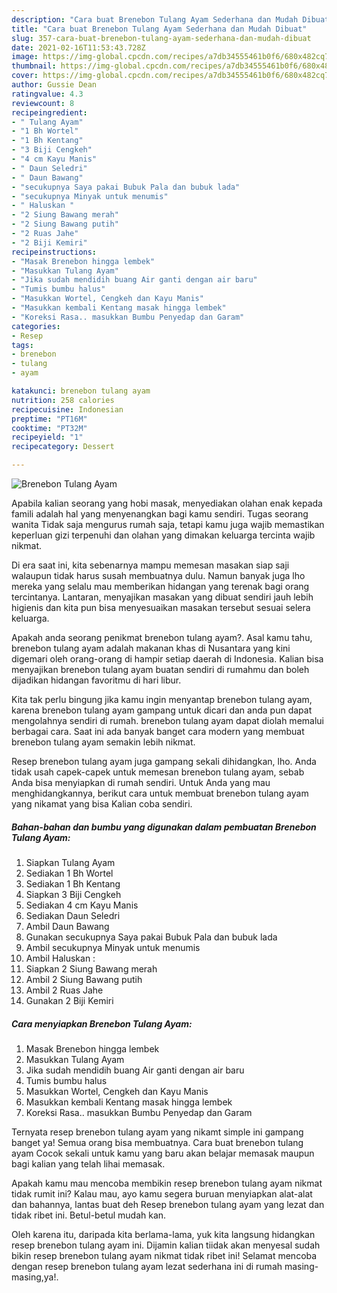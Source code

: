 ```yaml
---
description: "Cara buat Brenebon Tulang Ayam Sederhana dan Mudah Dibuat"
title: "Cara buat Brenebon Tulang Ayam Sederhana dan Mudah Dibuat"
slug: 357-cara-buat-brenebon-tulang-ayam-sederhana-dan-mudah-dibuat
date: 2021-02-16T11:53:43.728Z
image: https://img-global.cpcdn.com/recipes/a7db34555461b0f6/680x482cq70/brenebon-tulang-ayam-foto-resep-utama.jpg
thumbnail: https://img-global.cpcdn.com/recipes/a7db34555461b0f6/680x482cq70/brenebon-tulang-ayam-foto-resep-utama.jpg
cover: https://img-global.cpcdn.com/recipes/a7db34555461b0f6/680x482cq70/brenebon-tulang-ayam-foto-resep-utama.jpg
author: Gussie Dean
ratingvalue: 4.3
reviewcount: 8
recipeingredient:
- " Tulang Ayam"
- "1 Bh Wortel"
- "1 Bh Kentang"
- "3 Biji Cengkeh"
- "4 cm Kayu Manis"
- " Daun Seledri"
- " Daun Bawang"
- "secukupnya Saya pakai Bubuk Pala dan bubuk lada"
- "secukupnya Minyak untuk menumis"
- " Haluskan "
- "2 Siung Bawang merah"
- "2 Siung Bawang putih"
- "2 Ruas Jahe"
- "2 Biji Kemiri"
recipeinstructions:
- "Masak Brenebon hingga lembek"
- "Masukkan Tulang Ayam"
- "Jika sudah mendidih buang Air ganti dengan air baru"
- "Tumis bumbu halus"
- "Masukkan Wortel, Cengkeh dan Kayu Manis"
- "Masukkan kembali Kentang masak hingga lembek"
- "Koreksi Rasa.. masukkan Bumbu Penyedap dan Garam"
categories:
- Resep
tags:
- brenebon
- tulang
- ayam

katakunci: brenebon tulang ayam 
nutrition: 258 calories
recipecuisine: Indonesian
preptime: "PT16M"
cooktime: "PT32M"
recipeyield: "1"
recipecategory: Dessert

---
```



![Brenebon Tulang Ayam](https://img-global.cpcdn.com/recipes/a7db34555461b0f6/680x482cq70/brenebon-tulang-ayam-foto-resep-utama.jpg)

Apabila kalian seorang yang hobi masak, menyediakan olahan enak kepada famili adalah hal yang menyenangkan bagi kamu sendiri. Tugas seorang  wanita Tidak saja mengurus rumah saja, tetapi kamu juga wajib memastikan keperluan gizi terpenuhi dan olahan yang dimakan keluarga tercinta wajib nikmat.

Di era  saat ini, kita sebenarnya mampu memesan masakan siap saji walaupun tidak harus susah membuatnya dulu. Namun banyak juga lho mereka yang selalu mau memberikan hidangan yang terenak bagi orang tercintanya. Lantaran, menyajikan masakan yang dibuat sendiri jauh lebih higienis dan kita pun bisa menyesuaikan masakan tersebut sesuai selera keluarga. 



Apakah anda seorang penikmat brenebon tulang ayam?. Asal kamu tahu, brenebon tulang ayam adalah makanan khas di Nusantara yang kini digemari oleh orang-orang di hampir setiap daerah di Indonesia. Kalian bisa menyajikan brenebon tulang ayam buatan sendiri di rumahmu dan boleh dijadikan hidangan favoritmu di hari libur.

Kita tak perlu bingung jika kamu ingin menyantap brenebon tulang ayam, karena brenebon tulang ayam gampang untuk dicari dan anda pun dapat mengolahnya sendiri di rumah. brenebon tulang ayam dapat diolah memalui berbagai cara. Saat ini ada banyak banget cara modern yang membuat brenebon tulang ayam semakin lebih nikmat.

Resep brenebon tulang ayam juga gampang sekali dihidangkan, lho. Anda tidak usah capek-capek untuk memesan brenebon tulang ayam, sebab Anda bisa menyiapkan di rumah sendiri. Untuk Anda yang mau menghidangkannya, berikut cara untuk membuat brenebon tulang ayam yang nikamat yang bisa Kalian coba sendiri.

<!--inarticleads1-->

##### Bahan-bahan dan bumbu yang digunakan dalam pembuatan Brenebon Tulang Ayam:

1. Siapkan  Tulang Ayam
1. Sediakan 1 Bh Wortel
1. Sediakan 1 Bh Kentang
1. Siapkan 3 Biji Cengkeh
1. Sediakan 4 cm Kayu Manis
1. Sediakan  Daun Seledri
1. Ambil  Daun Bawang
1. Gunakan secukupnya Saya pakai Bubuk Pala dan bubuk lada
1. Ambil secukupnya Minyak untuk menumis
1. Ambil  Haluskan :
1. Siapkan 2 Siung Bawang merah
1. Ambil 2 Siung Bawang putih
1. Ambil 2 Ruas Jahe
1. Gunakan 2 Biji Kemiri




<!--inarticleads2-->

##### Cara menyiapkan Brenebon Tulang Ayam:

1. Masak Brenebon hingga lembek
1. Masukkan Tulang Ayam
1. Jika sudah mendidih buang Air ganti dengan air baru
1. Tumis bumbu halus
1. Masukkan Wortel, Cengkeh dan Kayu Manis
1. Masukkan kembali Kentang masak hingga lembek
1. Koreksi Rasa.. masukkan Bumbu Penyedap dan Garam




Ternyata resep brenebon tulang ayam yang nikamt simple ini gampang banget ya! Semua orang bisa membuatnya. Cara buat brenebon tulang ayam Cocok sekali untuk kamu yang baru akan belajar memasak maupun bagi kalian yang telah lihai memasak.

Apakah kamu mau mencoba membikin resep brenebon tulang ayam nikmat tidak rumit ini? Kalau mau, ayo kamu segera buruan menyiapkan alat-alat dan bahannya, lantas buat deh Resep brenebon tulang ayam yang lezat dan tidak ribet ini. Betul-betul mudah kan. 

Oleh karena itu, daripada kita berlama-lama, yuk kita langsung hidangkan resep brenebon tulang ayam ini. Dijamin kalian tiidak akan menyesal sudah bikin resep brenebon tulang ayam nikmat tidak ribet ini! Selamat mencoba dengan resep brenebon tulang ayam lezat sederhana ini di rumah masing-masing,ya!.

